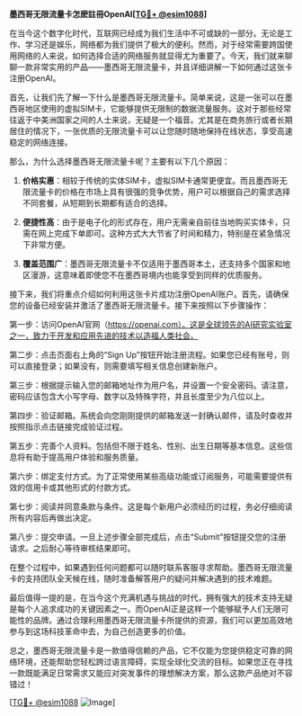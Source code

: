 **墨西哥无限流量卡怎麽註冊OpenAI[[TG💪+ @esim1088](https://t.me/s/esim1088)]**

在当今这个数字化时代，互联网已经成为我们生活中不可或缺的一部分。无论是工作、学习还是娱乐，网络都为我们提供了极大的便利。然而，对于经常需要跨国使用网络的人来说，如何选择合适的网络服务就显得尤为重要了。今天，我们就来聊聊一款非常实用的产品——墨西哥无限流量卡，并且详细讲解一下如何通过这张卡注册OpenAI。

首先，让我们先了解一下什么是墨西哥无限流量卡。简单来说，这是一张可以在墨西哥地区使用的虚拟SIM卡，它能够提供无限制的数据流量服务。这对于那些经常往返于中美洲国家之间的人士来说，无疑是一个福音。尤其是在商务旅行或者长期居住的情况下，一张优质的无限流量卡可以让您随时随地保持在线状态，享受高速稳定的网络连接。

那么，为什么选择墨西哥无限流量卡呢？主要有以下几个原因：

1. **价格实惠**：相较于传统的实体SIM卡，虚拟SIM卡通常更便宜。而且墨西哥无限流量卡的价格在市场上具有很强的竞争优势，用户可以根据自己的需求选择不同套餐，从短期到长期都有适合的选择。
   
2. **便捷性高**：由于是电子化的形式存在，用户无需亲自前往当地购买实体卡，只需在网上完成下单即可。这种方式大大节省了时间和精力，特别是在紧急情况下非常方便。

3. **覆盖范围广**：墨西哥无限流量卡不仅适用于墨西哥本土，还支持多个国家和地区漫游，这意味着即使您不在墨西哥境内也能享受到同样的优质服务。

接下来，我们将重点介绍如何利用这张卡片成功注册OpenAI账户。首先，请确保您的设备已经安装并激活了墨西哥无限流量卡。接下来按照以下步骤操作：

第一步：访问OpenAI官网（https://openai.com）。这是全球领先的AI研究实验室之一，致力于开发和应用先进的技术以造福人类社会。

第二步：点击页面右上角的“Sign Up”按钮开始注册流程。如果您已经有账号，则可以直接登录；如果没有，则需要填写相关信息创建新账户。

第三步：根据提示输入您的邮箱地址作为用户名，并设置一个安全密码。请注意，密码应该包含大小写字母、数字以及特殊字符，并且长度至少为八位以上。

第四步：验证邮箱。系统会向您刚刚提供的邮箱发送一封确认邮件，请及时查收并按照指示点击链接完成验证过程。

第五步：完善个人资料。包括但不限于姓名、性别、出生日期等基本信息。这些信息将有助于提高用户体验和服务质量。

第六步：绑定支付方式。为了正常使用某些高级功能或订阅服务，可能需要提供有效的信用卡或其他形式的付款方式。

第七步：阅读并同意条款与条件。这是每个新用户必须经历的过程，务必仔细阅读所有内容后再做出决定。

第八步：提交申请。一旦上述步骤全部完成后，点击“Submit”按钮提交您的注册请求。之后耐心等待审核结果即可。

在整个过程中，如果遇到任何问题都可以随时联系客服寻求帮助。墨西哥无限流量卡的支持团队全天候在线，随时准备解答用户的疑问并解决遇到的技术难题。

最后值得一提的是，在当今这个充满机遇与挑战的时代，拥有强大的技术支持无疑是每个人追求成功的关键因素之一。而OpenAI正是这样一个能够赋予人们无限可能性的品牌。通过合理利用墨西哥无限流量卡所提供的资源，我们可以更加高效地参与到这场科技革命中去，为自己创造更多的价值。

总之，墨西哥无限流量卡是一款值得信赖的产品，它不仅能为您提供稳定可靠的网络环境，还能帮助您轻松跨过语言障碍，实现全球化交流的目标。如果您正在寻找一款既能满足日常需求又能应对突发事件的理想解决方案，那么这款产品绝对不容错过！

[[TG💪+ @esim1088](https://t.me/s/esim1088) ![Image](https://i.postimg.cc/4NQfJmqS/Snipaste-2025-05-13-00-14-12.png)]